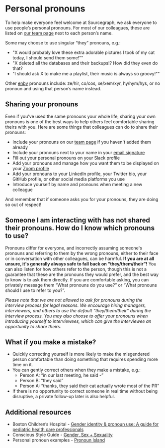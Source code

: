 # Personal pronouns

To help make everyone feel welcome at Sourcegraph, we ask everyone to use people’s personal pronouns. For most of our colleagues, these are listed on [our team page](../../team/index.md) next to each person’s name.

Some may choose to use singular “they” pronouns, e.g.:

- "X would probably love these extra adorable pictures I took of my cat today, I should send them some!""
- "X deleted all the databases and their backups!? How did they even do that?
- "I should ask X to make me a playlist, their music is always so groovy!""

Other [enby](https://www.dictionary.com/e/gender-sexuality/enby/) pronouns include: ze/hir, co/cos, xe/xem/xyr, hy/hym/hys, or no pronoun and using that person’s name instead.

## Sharing your pronouns

Even if you've used the same pronouns your whole life, sharing your own pronouns is one of the best ways to help others feel comfortable sharing theirs with you. Here are some things that colleagues can do to share their pronouns:

- Include your pronouns on our [team page](../../team/index.md) if you haven't added them already
- Include your pronouns next to your name in your [email signature](../communication/index.md#getting-nice-email-signatures)
- Fill out your personal pronouns on your Slack profile
- Add your pronouns and manage how you want them to be displayed on your [Zoom profile](https://blog.zoom.us/zoom-pronoun-sharing/)
- Add your pronouns to your LinkedIn profile, your Twitter bio, your GitHub profile, or other social media platforms you use
- Introduce yourself by name and pronouns when meeting a new colleague

And remember that if someone asks you for your pronouns, they are doing so out of respect!

## Someone I am interacting with has not shared their pronouns. How do I know which pronouns to use?

Pronouns differ for everyone, and incorrectly assuming someone's pronouns and referring to them by the wrong pronouns, either to their face or in conversation with other colleagues, can be harmful. **If you are at all unsure, it's generally always safe to fall back on “they/them/their”!** You can also listen for how others refer to the person, though this is not a guarantee that these are the pronouns they would prefer, and the best way to know is to ask them directly. If you are comfortable asking, you can privately message them “What pronouns do you use?” or “What pronouns should I use to refer to you?”.

_Please note that we are not allowed to ask for pronouns during the interview process for legal reasons. We encourage hiring managers, interviewers, and others to use the default “they/them/their” during the interview process. You may also choose to offer your pronouns when introducing yourself to interviewees, which can give the interviewee an opportunity to share theirs._

## What if you make a mistake?

- Quickly correcting yourself is more likely to make the misgendered person comfortable than doing something that requires spending more time on it.
- You can gently correct others when they make a mistake, e.g.:
  - Person A: “in our last meeting, he said -”
  - Person B: “they said”
  - Person A: “thanks, they said their cat actually wrote most of the PR”
- If there is no opportunity to correct someone in real time without being disruptive, a private follow-up later is also helpful.

## Additional resources

- Boston Children’s Hospital - [Gender identity & pronoun use: A guide for pediatric health care professionals](https://notes.childrenshospital.org/clinicians-guide-gender-identity-pronoun-use/)
- Conscious Style Guide - [Gender, Sex + Sexuality](https://consciousstyleguide.com/gender-sex-sexuality/)
- Personal pronoun examples - [Pronoun Island](http://pronoun.is/)

